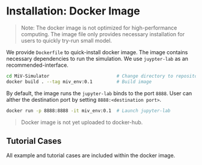 # Installation: Docker Image

> Note: The docker image is not optimized for high-performance computing. The image file only provides necessary installation for users to quickly try-run small model.

We provide `Dockerfile` to quick-install docker image. The image contains necessary dependencies to run the simulation. We use `juypter-lab` as an recommended-interface.

```bash
cd MiV-Simulator                         # Change directory to repository
docker build . --tag miv_env:0.1         # Build image
```

By default, the image runs the `jupyter-lab` binds to the port `8888`. User can alther the destination port by setting `8888:<destination port>`.

```bash
docker run -p 8888:8888 -it miv_env:0.1  # Launch jupyter-lab
```

> Docker image is not yet uploaded to docker-hub.

## Tutorial Cases

All example and tutorial cases are included within the docker image.
